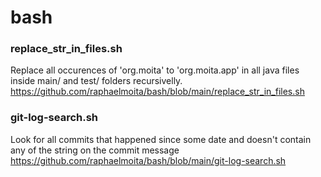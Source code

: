 # bash

### replace_str_in_files.sh

Replace all occurences of 'org.moita' to 'org.moita.app' in all java files inside main/ and test/ folders recursivelly.
https://github.com/raphaelmoita/bash/blob/main/replace_str_in_files.sh

### git-log-search.sh
Look for all commits that happened since some date and doesn't contain any of the string on the commit message
https://github.com/raphaelmoita/bash/blob/main/git-log-search.sh
